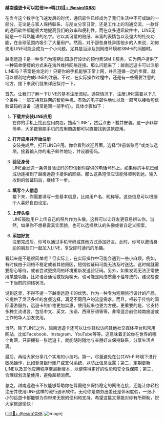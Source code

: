 **越南遠遊卡可以註冊line嗎[[TG💪+ @esim1088](https://t.me/s/esim1088)]**

在当今这个数字化飞速发展的时代，通讯软件已经成为了我们生活中不可或缺的一部分。无论是与家人保持联系、与朋友分享日常，还是工作上的沟通交流，一款好的通讯软件都能极大地提高我们的效率和便利性。而在众多通讯软件中，LINE无疑是一个耳熟能详的名字。它以其可爱的贴纸、丰富的表情包以及强大的社交功能，在全球范围内吸引了大量用户。然而，对于那些身处异国他乡的人来说，如何使用LINE可能会成为一个小问题，尤其是当涉及到网络环境和SIM卡的问题时。

越南远遊卡是一种专门为短期出国旅行设计的预付费SIM卡服务，它为用户提供了一种简单便捷的方式来在海外维持网络连接。那么问题来了：越南远遊卡可以注册LINE吗？答案是肯定的！只要你的手机能够正常上网，并且遵循一定的步骤，就可以顺利地完成LINE的注册。不过，在实际操作过程中，还是有一些需要注意的地方，接下来我们就来详细探讨一下。

首先，让我们了解一下LINE的基本注册流程。通常情况下，注册LINE需要以下几个条件：一部支持互联网的智能手机、有效的电子邮件地址以及一部可以接收短信验证码的设备（通常是同一部手机）。具体步骤如下：

1. **下载并安装LINE应用**  
   在你的手机上找到应用商店，搜索“LINE”，然后点击下载并安装。这一步非常简单，大多数智能手机的应用商店都可以直接找到这款应用。

2. **打开应用并开始注册**  
   安装完成后，打开LINE应用。你会看到欢迎界面，选择“注册新账号”或类似选项。接着输入你的电子邮件地址，并设置密码。

3. **验证身份**  
   LINE会发送一条包含验证码的短信到你提供的电话号码上。如果你的手机已经成功连接到了越南远遊卡提供的网络，那么这条短信应该能够顺利到达。输入收到的验证码后，继续下一步。

4. **填写个人信息**  
   接下来，你需要填写一些基本信息，比如用户名、昵称等。这些信息可以根据个人喜好自由设定。

5. **上传头像**  
   LINE鼓励用户上传自己的照片作为头像，这样可以让好友更容易辨认你。当然，如果你不想暴露真实面貌，也可以选择默认的头像或者自定义图案。

6. **添加好友**  
   注册完成后，你可以通过手机号码或其他方式添加好友。此时，你可以邀请身边的朋友们一起加入LINE，享受即时通讯的乐趣。

看起来是不是很简单呢？但实际上，在实际操作中可能会遇到一些小麻烦。例如，有时候由于网络不稳定或者其他原因，短信验证码可能无法及时送达。这时候就需要耐心等待，或者尝试更换网络环境重新发送验证码。另外，如果发现无法正常使用某些功能，比如语音通话或视频聊天，也可能是网络质量不佳导致的，建议检查一下当前的网络状况。

说到这里，不得不提一下越南远遊卡的优势。作为一种专为短期旅行设计的产品，它提供了灵活多样的套餐选择，满足不同用户的流量需求。而且，相较于传统的国际漫游服务，远遊卡的价格更加实惠，使用起来也更为方便。更重要的是，它支持多种主流语言，包括中文、英文、法语、西班牙语等等，非常适合前往越南旅游或工作的华人朋友使用。

当然，除了LINE之外，越南远遊卡还可以让你轻松访问其他社交媒体平台和常用网站，比如Facebook、Instagram、YouTube等等。这意味着无论你在世界的哪个角落，只要拥有一张远遊卡，就能随时随地与亲朋好友保持联系，分享生活点滴。

最后，再给大家分享几个实用的小技巧。第一，尽量避免在公共Wi-Fi环境下进行敏感操作，比如登录银行账户或支付系统，以防止信息泄露；第二，定期更新LINE以及其他应用程序至最新版本，以便获得更好的性能和安全性保障；第三，合理规划流量使用，避免超额消费。

总之，越南远遊卡不仅能够帮助你在异国他乡保持稳定的网络连接，还能让你轻松注册并使用LINE这样的流行通讯软件。无论你是商务出差还是休闲度假，一张小小的远遊卡都能够为你带来无限的便利和支持。希望这篇文章能对你有所帮助，祝大家旅途愉快！

[[TG💪+ @esim1088](https://t.me/s/esim1088) ![Image](https://i.postimg.cc/4NQfJmqS/Snipaste-2025-05-13-00-14-12.png)]